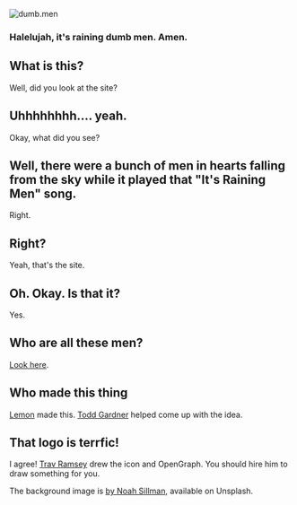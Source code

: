 ![dumb.men](https://dumb.men/img/og-image.png)
### Halelujah, it's raining dumb men. Amen.

## What is this?
Well, did you look at the site?

## Uhhhhhhhh.... yeah.
Okay, what did you see?

## Well, there were a bunch of men in hearts falling from the sky while it played that "It's Raining Men" song.
Right.

## Right?
Yeah, that's the site.

## Oh. Okay. Is that it?
Yes.

## Who are all these men?
[Look here](https://github.com/AhoyLemon/dumb.men/blob/master/js/partials/_men.js).

## Who made this thing
[Lemon](http://ahoylemon.xyz) made this. [Todd Gardner](https://twitter/toddhgardner) helped come up with the idea.

## That logo is terrfic!
I agree! [Trav Ramsey](https://twitter.com/trav_ramsey) drew the icon and OpenGraph. You should hire him to draw something for you.

The background image is [by Noah Sillman](https://unsplash.com/photos/WQo7FmqQBpo), available on Unsplash.
